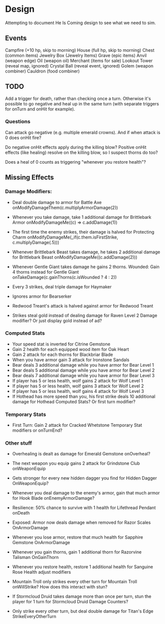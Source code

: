 # Design

Attempting to document He Is Coming design to see what we need to sim.

## Events
Campfire (+10 hp, skip to morning)
House (full hp, skip to morning)
Chest (common items)
Jewelry Box (Jewelry Items)
Grave (epic items)
Anvil (weapon edge)
Oil (weapon oil)
Merchant (items for sale)
Lookout Tower (reveal map, ignored)
Crystal Ball (reveal event, ignored)
Golem (weapon combiner)
Cauldron (food combiner)

## TODO

Add a trigger for death, rather than checking once a turn.  Otherwise it's
possible to go negative and heal up in the same turn (with separate triggers
for onTurn and onHit for example).

### Questions

Can attack go negative (e.g. multiple emerald crowns).  And if when attack is 0 does onHit fire?

Do negative onHit effects apply during the killing blow?
Positive onHit effects (like healing) resolve on the killing blow, so I suspect thorns do too?

Does a heal of 0 counts as triggering "whenever you restore health"?

## Missing Effects

### Damage Modifiers:
- Deal double damage to armor for Battle Axe
  onModifyDamageThem(c.multiplyArmorDamage(2))

- Whenever you take damage, take 1 additional damage for Brittlebark Armor
  onModifyDamageMe((c) => c.addDamage(1))

- The first time the enemy strikes, their damage is halved for Protecting Charm
  onModifyDamageMe(_if(c.them.isFirstStrike, c.multiplyDamage(.5)))

- Whenever Brittlebark Beast takes damage, he takes 2 additional damage for Brittlebark Beast
  onModifyDamageMe((c.addDamage(2)))

- Whenever Gentle Giant takes damage he gains 2 thorns.  Wounded: Gain 4 thorns instead for Gentle Giant
  onTakeDamage(c.gainThorns(c.isWounded ? 4 : 2))

- Every 3 strikes, deal triple damage for Haymaker
- Ignores armor for Bearserker
- Redwood Treant's attack is halved against armor for Redwood Treant

- Strikes steal gold instead of dealing damage for Raven Level 2
  Damage modifier?  Or just display gold instead of ad?


### Computed Stats
- Your speed stat is inverted for Citrine Gemstone
- Gain 2 health for each equipped wood item for Oak Heart
- Gain 2 attack for each thorns for Blackbriar Blade
- When you have armor gain 3 attack for Ironstone Sandals
- Bear deals 3 additional damage while you have armor for Bear Level 1
- Bear deals 5 additional damage while you have armor for Bear Level 2
- Bear deals 7 additional damage while you have armor for Bear Level 3
- If player has 5 or less health, wolf gains 2 attack for Wolf Level 1
- If player has 5 or less health, wolf gains 3 attack for Wolf Level 2
- If player has 5 or less health, wolf gains 4 attack for Wolf Level 3
- If Hothead has more speed than you, his first strike deals 10 additional damage for Hothead
  Computed Stats?  Or first turn modifier?


### Temporary Stats
- First Turn: Gain 2 attack for Cracked Whetstone
  Temporary Stat modifiers or onTurnEnd?

### Other stuff

- Overhealing is dealt as damage for Emerald Gemstone
  onOverheal?

- The next weapon you equip gains 2 attack for Grindstone Club
  onWeaponEquip

- Gets stronger for every new hidden dagger you find for Hidden Dagger
  OnWeaponEquip?

- Whenever you deal damage to the enemy's armor, gain that much armor for Hook Blade
  onEnemyArmorDamage?

- Resilience: 50% chance to survive with 1 health for Lifethread Pendant
  onDeath

- Exposed: Armor now deals damage when removed for Razor Scales
  OnArmorDamage

- Whenever you lose armor, restore that much health for Sapphire Gemstone
  OnArmorDamage

- Whenever you gain thorns, gain 1 additional thorn for Razorvine Talisman
  OnGainThorn

- Whenever you restore health, restore 1 additional health for Sanguine Rose
  Health adjust modifiers

- Mountain Troll only strikes every other turn for Mountain Troll
  onWillStrike?  How does this interact with stun?

- If Stormcloud Druid takes damage more than once per turn, stun the player for 1 turn for Stormcloud Druid
  Damage Counters?

- Only strike every other turn, but deal double damage for Titan's Edge
  StrikeEveryOtherTurn